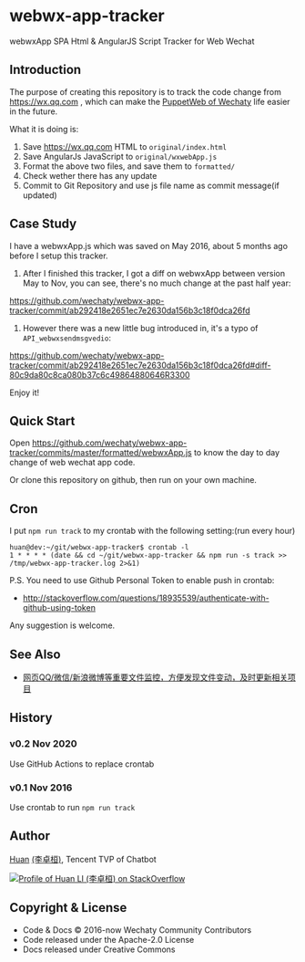 # webwx-app-tracker

webwxApp SPA Html &amp; AngularJS Script Tracker for Web Wechat

## Introduction

The purpose of creating this repository is to track the code change from https://wx.qq.com , which can make the [PuppetWeb of Wechaty](https://github.com/wechaty/wechaty-puppet-puppeteer) life easier in the future.

What it is doing is:

1. Save <https://wx.qq.com> HTML to `original/index.html`
1. Save AngularJs JavaScript to `original/wxwebApp.js`
1. Format the above two files, and save them to `formatted/`
1. Check wether there has any update
1. Commit to Git Repository and use js file name as commit message(if updated)

## Case Study

I have a webwxApp.js which was saved on May 2016, about 5 months ago before I setup this tracker.

1. After I finished this tracker, I got a diff on webwxApp between version May to Nov, you can see, there's no much change at the past half year:

  <https://github.com/wechaty/webwx-app-tracker/commit/ab292418e2651ec7e2630da156b3c18f0dca26fd>

1. However there was a new little bug introduced in, it's a typo of `API_webwxsendmsgvedio`:

  <https://github.com/wechaty/webwx-app-tracker/commit/ab292418e2651ec7e2630da156b3c18f0dca26fd#diff-80c9da80c8ca080b37c6c49864880646R3300>

Enjoy it!

## Quick Start

Open https://github.com/wechaty/webwx-app-tracker/commits/master/formatted/webwxApp.js to know the day to day change of web wechat app code.

Or clone this repository on github, then run on your own machine.

## Cron

I put `npm run track` to my crontab with the following setting:(run every hour)

```shell
huan@dev:~/git/webwx-app-tracker$ crontab -l
1 * * * * (date && cd ~/git/webwx-app-tracker && npm run -s track >> /tmp/webwx-app-tracker.log 2>&1)
```

P.S. You need to use Github Personal Token to enable push in crontab:

* <http://stackoverflow.com/questions/18935539/authenticate-with-github-using-token>

Any suggestion is welcome.

## See Also

* [网页QQ/微信/新浪微博等重要文件监控，方便发现文件变动，及时更新相关项目](https://github.com/sjdy521/Mojo-URLMonitor)

## History

### v0.2 Nov 2020

Use GitHub Actions to replace crontab

### v0.1 Nov 2016

Use crontab to run `npm run track`

## Author

[Huan](https://github.com/huan) [(李卓桓)](http://linkedin.com/in/zixia), Tencent TVP of Chatbot

[![Profile of Huan LI (李卓桓) on StackOverflow](https://stackoverflow.com/users/flair/1123955.png)](https://stackoverflow.com/users/1123955/huan)

## Copyright & License

* Code & Docs © 2016-now Wechaty Community Contributors
* Code released under the Apache-2.0 License
* Docs released under Creative Commons
